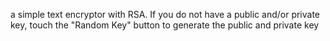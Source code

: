 a simple text encryptor with RSA.
If you do not have a public and/or private key, touch the "Random Key" button to generate the public and private key
